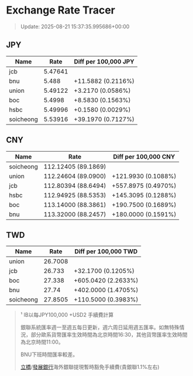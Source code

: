 # Exchange Rate Tracer

> Update: 2025-08-21 15:37:35.995686+00:00

## JPY

| Name      |    Rate | Diff per 100,000 JPY   |
|-----------|---------|------------------------|
| jcb       | 5.47641 |                        |
| bnu       | 5.488   | +11.5882 (0.2116%)     |
| union     | 5.49122 | +3.2170 (0.0586%)      |
| boc       | 5.4998  | +8.5830 (0.1563%)      |
| hsbc      | 5.49996 | +0.1580 (0.0029%)      |
| soicheong | 5.53916 | +39.1970 (0.7127%)     |

## CNY

| Name      | Rate                | Diff per 100,000 CNY   |
|-----------|---------------------|------------------------|
| soicheong | 112.12405	(89.1869) |                        |
| union     | 112.24604	(89.0900) | +121.9930 (0.1088%)    |
| jcb       | 112.80394	(88.6494) | +557.8975 (0.4970%)    |
| hsbc      | 112.94925	(88.5353) | +145.3095 (0.1288%)    |
| boc       | 113.14000	(88.3861) | +190.7500 (0.1689%)    |
| bnu       | 113.32000	(88.2457) | +180.0000 (0.1591%)    |

## TWD

| Name      |    Rate | Diff per 100,000 TWD   |
|-----------|---------|------------------------|
| union     | 26.7008 |                        |
| jcb       | 26.733  | +32.1700 (0.1205%)     |
| boc       | 27.338  | +605.0420 (2.2633%)    |
| bnu       | 27.74   | +402.0000 (1.4705%)    |
| soicheong | 27.8505 | +110.5000 (0.3983%)    |


> ¹ IB以每JPY100,000 +USD2 手續費計算
>
> 銀聯系統匯率週一至週五每日更新，週六周日延用週五匯率。如無特殊情況，部分歐系貨幣匯率生效時間為北京時間16:30，其他貨幣匯率生效時間為北京時間11:00。
>
> BNU下班時間匯率較差。
>
> [立橋](https://www.wlbank.com.mo/uploads/ueditor/file/20181211/1544536513900230.pdf)/[發展銀行](https://www.mdb.com.mo/Service_Charges_20230728.pdf)海外銀聯提現暫時豁免手續費(貴銀聯1.1%左右)

